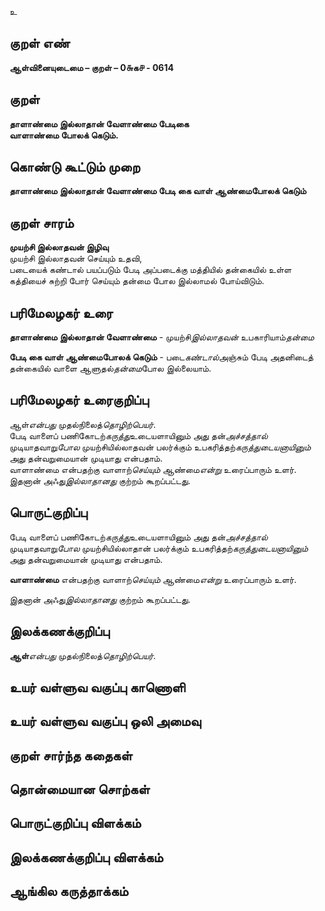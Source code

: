 உ

## குறள் எண் 

**ஆள்வினையுடைமை – குறள் – 0௬க௪ - 0614**  

## குறள் 

**தாளாண்மை இல்லாதான் வேளாண்மை பேடிகை  
வாளாண்மை போலக் கெடும்.**  

## கொண்டு கூட்டும் முறை

**தாளாண்மை இல்லாதான் வேளாண்மை பேடி கை வாள் ஆண்மைபோலக் கெடும்**

## குறள் சாரம் 

**முயற்சி இல்லாதவன் இழிவு**  
முயற்சி இல்லாதவன் செய்யும் உதவி,  
படையைக் கண்டால் பயப்படும் பேடி அப்படைக்கு மத்தியில் தன்கையில் உள்ள கத்தியைச் சுற்றி போர் செய்யும் தன்மை போல இல்லாமல் போய்விடும்.  

## பரிமேலழகர் உரை

**தாளாண்மை இல்லாதான் வேளாண்மை** - முயற்சி*இல்லாதவன்* உபகாரியாம்*தன்மை*  

**பேடி கை வாள் ஆண்மைபோலக் கெடும்** - படை*கண்டால்*அஞ்சும் பேடி அதனிடைத் தன்கையில் வாளை ஆளுதல்*தன்மை*போல இல்லையாம்.   

## பரிமேலழகர் உரைகுறிப்பு   

ஆள்*என்பது* முதல்நிலைத்*தொழிற்பெயர்*.  
பேடி வாளைப் பணிகோடற்*கருத்து*உடையளாயினும் அது தன்*அச்சத்தால்* முடியாதவாறு*போல* முயற்சியில்லாதவன் பலர்க்கும் உபகரித்தற்*கருத்துடையனாயினும்* அது தன்வறுமையான் முடியாது என்பதாம்.  
வாளாண்மை என்பதற்கு வாளாற்*செய்யும்* ஆண்மை*என்று* உரைப்பாரும் உளர்.  
இதனான் அஃது*இல்லாதானது* குற்றம் கூறப்பட்டது.  

## பொருட்குறிப்பு 

பேடி வாளைப் பணிகோடற்*கருத்து*உடையளாயினும் அது தன்*அச்சத்தால்* முடியாதவாறு*போல* முயற்சியில்லாதான் பலர்க்கும் உபகரித்தற்*கருத்துடையனாயினும்* அது தன்வறுமையான் முடியாது என்பதாம்.  

**வாளாண்மை** என்பதற்கு வாளாற்*செய்யும்* ஆண்மை*என்று* உரைப்பாரும் உளர்.  

இதனான் அஃது*இல்லாதானது* குற்றம் கூறப்பட்டது.   

## இலக்கணக்குறிப்பு  

**ஆள்***என்பது* முதல்நிலைத்*தொழிற்பெயர்*.     

## உயர் வள்ளுவ வகுப்பு காணொளி


## உயர் வள்ளுவ வகுப்பு ஒலி அமைவு 

 
## குறள் சார்ந்த கதைகள் 


## தொன்மையான சொற்கள்


## பொருட்குறிப்பு விளக்கம்


## இலக்கணக்குறிப்பு விளக்கம்


## ஆங்கில கருத்தாக்கம் 


